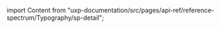 
import Content from "uxp-documentation/src/pages/api-ref/reference-spectrum/Typography/sp-detail";

<Content query="product=xd"/>
